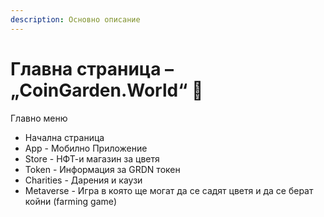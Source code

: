 ```yaml
---
description: Основно описание
---
```


# Главна страница – „CoinGarden.World“ 🏡

Главно меню&#x20;

* Начална страница
* App - Мобилно Приложение&#x20;
* Store - НФТ-и магазин за цветя
* Token - Информация за GRDN токен&#x20;
* Charities - Дарения и каузи&#x20;
* Metaverse - Игра в която ще могат да се садят цветя и да се берат койни (farming game)
